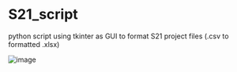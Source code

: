 # S21_script
python script using tkinter as GUI to format S21 project files (.csv to formatted .xlsx)

![image](https://user-images.githubusercontent.com/30156467/230186595-6aab1077-d486-4ce2-8af4-efd6ffe49c62.png)
